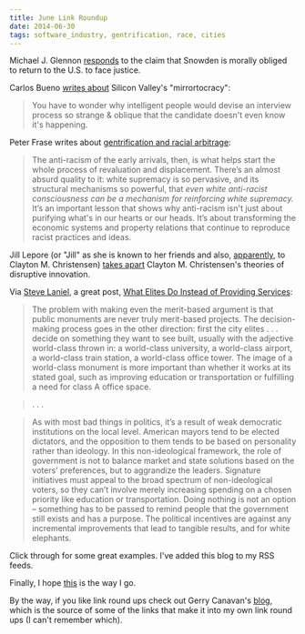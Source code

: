 ```yaml
---
title: June Link Roundup
date: 2014-06-30
tags: software_industry, gentrification, race, cities
---
```


Michael J. Glennon
[responds](http://justsecurity.org/11068/guest-post-snowden-obliged-accept-punishment/)
to the claim that Snowden is morally obliged to return to the U.S. to face
justice.

Carlos Bueno [writes about](http://carlos.bueno.org/2014/06/mirrortocracy.html)
Silicon Valley's "mirrortocracy":

> You have to wonder why intelligent people would devise an interview process
> so strange & oblique that the candidate doesn't even know it's happening.

Peter Frase writes about
[gentrification and racial arbitrage](http://www.peterfrase.com/2014/06/gentrification-and-racial-arbitrage/):

> The anti-racism of the early arrivals, then, is what helps start the whole
> process of revaluation and displacement. There’s an almost absurd quality to
> it: white supremacy is so pervasive, and its structural mechanisms so
> powerful, that *even white anti-racist consciousness can be a mechanism for
> reinforcing white supremacy.* It’s an important lesson that shows why
> anti-racism isn't just about purifying what's in our hearts or our heads.
> It’s about transforming the economic systems and property relations that
> continue to reproduce racist practices and ideas.

Jill Lepore (or "Jill" as she is known to her friends and also, [apparently](http://valleywag.gawker.com/the-guy-who-coined-disruption-is-a-total-jackass-1593900425), to
Clayton M. Christensen)
[takes apart](http://www.newyorker.com/reporting/2014/06/23/140623fa_fact_lepore?currentPage=all)
Clayton M. Christensen's theories of disruptive innovation.

Via [Steve Laniel](http://stevereads.com/), a great post,
[What Elites Do Instead of Providing Services](http://pedestrianobservations.wordpress.com/2014/06/23/what-elites-do-instead-of-providing-services/):

> The problem with making even the merit-based argument is that public
> monuments are never truly merit-based projects. The decision-making process
> goes in the other direction: first the city elites . . . decide on something
> they want to see built, usually with the adjective world-class thrown in: a
> world-class university, a world-class airport, a world-class train station, a
> world-class office tower. The image of a world-class monument is more
> important than whether it works at its stated goal, such as improving
> education or transportation or fulfilling a need for class A office space.

> . . .

> As with most bad things in politics, it’s a result of weak democratic
> institutions on the local level. American mayors tend to be elected
> dictators, and the opposition to them tends to be based on personality rather
> than ideology. In this non-ideological framework, the role of government is
> not to balance market and state solutions based on the voters’ preferences,
> but to aggrandize the leaders. Signature initiatives must appeal to the broad
> spectrum of non-ideological voters, so they can’t involve merely increasing
> spending on a chosen priority like education or transportation. Doing nothing
> is not an option – something has to be passed to remind people that the
> government still exists and has a purpose. The political incentives are
> against any incremental improvements that lead to tangible results, and for
> white elephants.

Click through for some great examples. I've added this blog to my RSS feeds.

Finally, I hope
[this](http://www.npr.org/blogs/health/2014/06/23/323330486/how-a-womans-plan-to-kill-herself-helped-her-family-grieve)
is the way I go.

By the way, if you like link round ups check out Gerry Canavan's
[blog](http://gerrycanavan.wordpress.com/), which is the source of some of the
links that make it into my own link round ups (I can't remember which).
